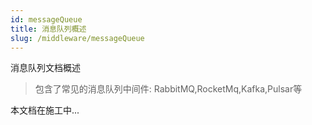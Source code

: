 ```yaml
---
id: messageQueue
title: 消息队列概述
slug: /middleware/messageQueue
---
```


消息队列文档概述

> 包含了常见的消息队列中间件: RabbitMQ,RocketMq,Kafka,Pulsar等

本文档在施工中...